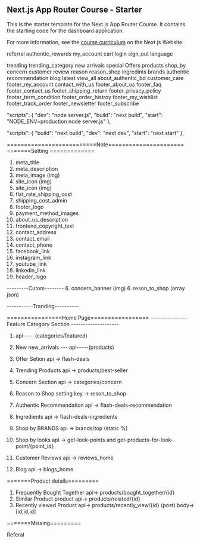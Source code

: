 ## Next.js App Router Course - Starter

This is the starter template for the Next.js App Router Course. It contains the starting code for the dashboard application.

For more information, see the [course curriculum](https://nextjs.org/learn) on the Next.js Website.

referral
authentic_rewards
my_account
cart
login
sign_out
language

trending
trending_category
new
arrivals
special
Offers
products
shop_by
concern
customer
review
reason
reason_shop
ingredints
brands
authentic
recommendation
blog
latest
view_all
about_authentic_bd
customer_care
footer_my_account
contact_with_us
footer_about_us
footer_faq
footer_contact_us
footer_shipping_return
footer_privacy_policy
footer_term_condition
footer_order_histroy
footer_my_wishlist
footer_track_order
footer_newsletter
footer_subscribe

"scripts": {
"dev": "node server.js",
"build": "next build",
"start": "NODE_ENV=production node server.js"
},

"scripts": {
"build": "next build",
"dev": "next dev",
"start": "next start"
},

==========================Note======================
=======Setting =============

1. meta_title
2. meta_description
3. meta_image (img)
4. site_icon (img)
5. site_icon (img)
6. flat_rate_shipping_cost
7. shipping_cost_admin
8. footer_logo
9. payment_method_images
10. about_us_description
11. frontend_copyright_text
12. contact_address
13. contact_email
14. contact_phone
15. facebook_link
16. instagram_link
17. youtube_link
18. linkedin_link
19. header_logo

---------Cutom-------- 6. concern_banner (img) 6. reson_to_shop (array json)

-----------Tranding----------

================Home Page=================
---------------Feature Category Section --------------------
1. api-----(categories/featured)  

2. New new_arrivals --- api-----(products)  

3. Offer Setion api -> flash-deals

4. Trending Products api -> products/best-seller

5.  Concern  Section  api -> categories/concern

6. Reason to Shop  setting key -> reson_to_shop

7. Authentic Recommendation api ->  flash-deals-recommendation

8. Ingredients api ->    flash-deals-ingredients 

9.  Shop by BRANDS  api ->  brands/top  (static %)

10. Shop by looks api -> get-look-points  and get-products-for-look-point/{point_id}

11. Customer Reviews  api -> reviews_home 

11. Blog  api -> blogs_home 


=======Product details=========
1. Frequently Bought Together  api-> products/bought_together/{id}
2. Similar Product product  api-> products/related/{id}
3. Recently viewed Product  api-> products/recently_view/{id} (post) body=> [id,id,id]

=======Missing=========
<!-- Like and Unlike not work  -->
Referal 